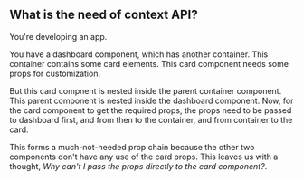 ## What is the need of context API?
You're developing an app.

You have a dashboard component, which has another container.
This container contains some card elements. This card component needs some props for customization.

But this card compnent is nested inside the parent container component.
This parent component is nested inside the dashboard component. Now, for the card component to get the required props,
the props need to be passed to dashboard first, and from then to the container, and from container to the card.

This forms a much-not-needed prop chain because the other two components don't have any use of the card props.
This leaves us with a thought, _Why can't I pass the props directly to the card component?_.
